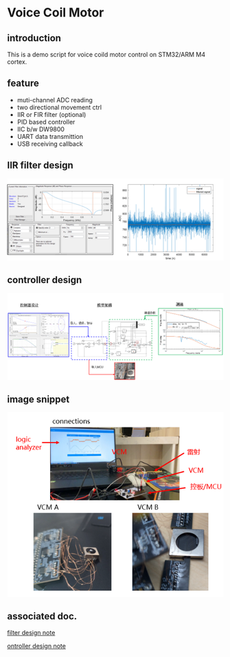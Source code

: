 # Voice Coil Motor 
## introduction
This is a demo script for voice coild motor control on STM32/ARM M4 cortex. 
## feature
* muti-channel ADC reading
* two directional movement ctrl  
* IIR or FIR filter (optional)
* PID based controller
* IIC b/w DW9800
* UART data transmittion 
* USB receiving callback
## IIR filter design
![alt text](https://github.com/Wowowdog/demo-VCM-prj/blob/master/png/fil1.png?raw=true)

## controller design
![alt text](https://github.com/Wowowdog/demo-VCM-prj/blob/master/png/ctl1.png?raw=true)

## image snippet
![alt text](https://github.com/Wowowdog/demo-VCM-prj/blob/master/png/mag1.png?raw=true)

## associated doc.
[filter design note](https://drive.google.com/file/d/1aqMnyfdr6wfS0KhNzTkJJ_yOEIsFtxLj/view?usp=share_link)

[ontroller design note](https://drive.google.com/file/d/1aofWPQ_WVctiZDtwdYiYLdtpWiVnDgS7/view?usp=share_link)
